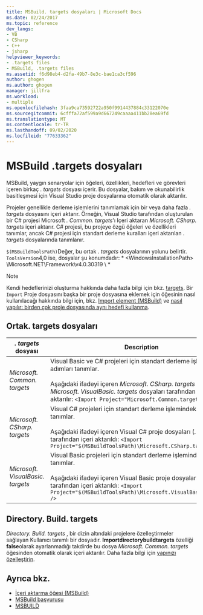 ```yaml
---
title: MSBuild. targets dosyaları | Microsoft Docs
ms.date: 02/24/2017
ms.topic: reference
dev_langs:
- VB
- CSharp
- C++
- jsharp
helpviewer_keywords:
- .targets files
- MSBuild, .targets files
ms.assetid: f6d98eb4-d2fa-49b7-8e3c-bae1ca3cf596
author: ghogen
ms.author: ghogen
manager: jillfra
ms.workload:
- multiple
ms.openlocfilehash: 3faa9ca73592722a950f9914437884c33122070e
ms.sourcegitcommit: 6cfffa72af599a9d667249caaaa411bb28ea69fd
ms.translationtype: MT
ms.contentlocale: tr-TR
ms.lasthandoff: 09/02/2020
ms.locfileid: "77633362"
---
```

# <a name="msbuild-targets-files"></a>MSBuild .targets dosyaları

MSBuild, yaygın senaryolar için öğeleri, özellikleri, hedefleri ve görevleri içeren birkaç *. targets* dosyası içerir. Bu dosyalar, bakım ve okunabilirlik basitleşmesi için Visual Studio proje dosyalarına otomatik olarak aktarılır.

 Projeler genellikle derleme işlemlerini tanımlamak için bir veya daha fazla *. targets* dosyasını içeri aktarır. Örneğin, Visual Studio tarafından oluşturulan bir C# projesi Microsoft *. Common. targets*'ı Içeri aktaran *Microsoft. CSharp. targets* içeri aktarır. C# projesi, bu projeye özgü öğeleri ve özellikleri tanımlar, ancak C# projesi için standart derleme kuralları içeri aktarılan *. targets* dosyalarında tanımlanır.

 `$(MSBuildToolsPath)`Değer, bu ortak *. targets* dosyalarının yolunu belirtir. `ToolsVersion`4,0 ise, dosyalar şu konumdadır: * \<WindowsInstallationPath> \Microsoft.NET\Framework\v4.0.30319 \\ *

> [!NOTE]
> Kendi hedeflerinizi oluşturma hakkında daha fazla bilgi için bkz. [targets](../msbuild/msbuild-targets.md). Bir `Import` Proje dosyasını başka bir proje dosyasına eklemek için öğesinin nasıl kullanılacağı hakkında bilgi için, bkz. [Import element (MSBuild)](../msbuild/import-element-msbuild.md) ve [nasıl yapılır: birden çok proje dosyasında aynı hedefi kullanma](../msbuild/how-to-use-the-same-target-in-multiple-project-files.md).

## <a name="common-targets-files"></a>Ortak. targets dosyaları

| *. targets* dosyası | Description |
|---------------------------------| - |
| *Microsoft. Common. targets* | Visual Basic ve C# projeleri için standart derleme işlemindeki adımları tanımlar.<br /><br /> Aşağıdaki ifadeyi içeren *Microsoft. CSharp. targets* ve *Microsoft. VisualBasic. targets* dosyaları tarafından içeri aktarılır: `<Import Project="Microsoft.Common.targets" />` |
| *Microsoft. CSharp. targets* | Visual C# projeleri için standart derleme işlemindeki adımları tanımlar.<br /><br /> Aşağıdaki ifadeyi içeren Visual C# proje dosyaları (*. csproj*) tarafından içeri aktarıldı: `<Import Project="$(MSBuildToolsPath)\Microsoft.CSharp.targets" />` |
| *Microsoft. VisualBasic. targets* | Visual Basic projeleri için standart derleme işlemindeki adımları tanımlar.<br /><br /> Aşağıdaki ifadeyi içeren Visual Basic proje dosyaları (*. vbproj*) tarafından içeri aktarıldı: `<Import Project="$(MSBuildToolsPath)\Microsoft.VisualBasic.targets" />` |

## <a name="directorybuildtargets"></a>Directory. Build. targets

*Directory. Build. targets* , bir dizin altındaki projelere özelleştirmeler sağlayan Kullanıcı tanımlı bir dosyadır. **Importdirectorybuildtargets** özelliği **false**olarak ayarlanmadığı takdirde bu dosya *Microsoft. Common. targets* öğesinden otomatik olarak içeri aktarılır. Daha fazla bilgi için [yapınızı özelleştirin](customize-your-build.md).

## <a name="see-also"></a>Ayrıca bkz.

- [İçeri aktarma öğesi (MSBuild)](../msbuild/import-element-msbuild.md)
- [MSBuild başvurusu](../msbuild/msbuild-reference.md)
- [MSBUILD](../msbuild/msbuild.md)
